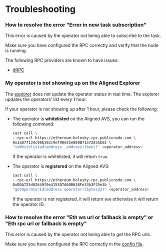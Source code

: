 # Troubleshooting

### How to resolve the error "Error in new task subscription"

This error is caused by the operator not being able to subscribe to the task.

Make sure you have configured the RPC correctly and verify that the node is running.

The following RPC providers are known to have issues:

- [dRPC](https://drpc.org/)

### My operator is not showing up on the Aligned Explorer

The [explorer](https://explorer.alignedlayer.com/) does not update the operator status in real time. 
The explorer updates the operators' list every 1 hour.

If your operator is not showing up after 1 hour, please check the following:

- The operator is **whitelisted** on the Aligned AVS, you can run the following command:

    ```bash
    cast call \
    --rpc-url https://ethereum-holesky-rpc.publicnode.com \
    0x3aD77134c986193c9ef98e55e800B71e72835b62 \
    "isWhitelisted(address _address)(bool)" <operator_address>
    ```
  
    If the operator is whitelisted, it will return `true`.

- The operator is **registered** on the Aligned AVS:
    
    ```bash
    cast call \
    --rpc-url https://ethereum-holesky-rpc.publicnode.com \
    0xD0A725d82649f9e4155D7A60B638Fe33b3F25e3b \
    "getOperatorId(address operator)(bytes32)" <operator_address>
    ```
  
    If the operator is not registered, it will return `0x0` otherwise it will return the operator ID.

### How to resolve the error "Eth ws url or fallback is empty" or "Eth rpc url or fallback is empty"

This error is caused by the operator not being able to get the RPC urls.

Make sure you have configured the RPC correctly in the [config file](0_running_an_operator.md#step-3---update-the-configuration-for-your-specific-operator).
